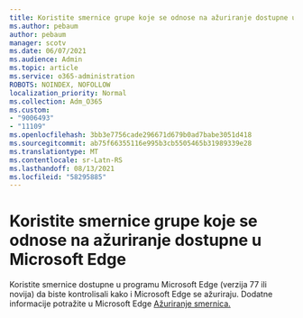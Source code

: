 ```yaml
---
title: Koristite smernice grupe koje se odnose na ažuriranje dostupne u Microsoft Edge
ms.author: pebaum
author: pebaum
manager: scotv
ms.date: 06/07/2021
ms.audience: Admin
ms.topic: article
ms.service: o365-administration
ROBOTS: NOINDEX, NOFOLLOW
localization_priority: Normal
ms.collection: Adm_O365
ms.custom:
- "9006493"
- "11109"
ms.openlocfilehash: 3bb3e7756cade296671d679b0ad7babe3051d418
ms.sourcegitcommit: ab75f66355116e995b3cb5505465b31989339e28
ms.translationtype: MT
ms.contentlocale: sr-Latn-RS
ms.lasthandoff: 08/13/2021
ms.locfileid: "58295885"
---
```

# <a name="use-update-related-group-policies-available-in-microsoft-edge"></a>Koristite smernice grupe koje se odnose na ažuriranje dostupne u Microsoft Edge

Koristite smernice dostupne u programu Microsoft Edge (verzija 77 ili novija) da biste kontrolisali kako i Microsoft Edge se ažuriraju. Dodatne informacije potražite u Microsoft Edge [Ažuriranje smernica.](https://docs.microsoft.com/DeployEdge/microsoft-edge-update-policies#available-policies)